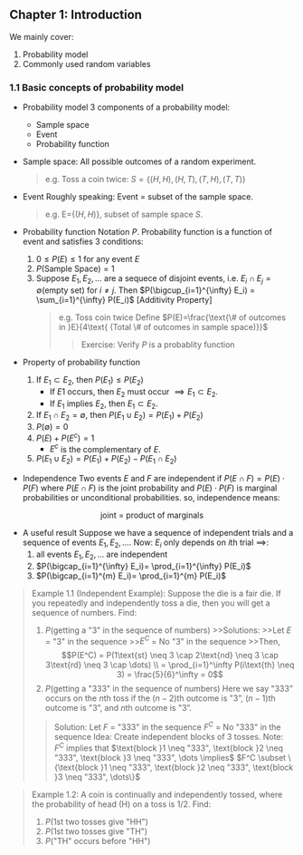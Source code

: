 ## Chapter 1: Introduction
We mainly cover:
1. Probability model
2. Commonly used random variables

### 1.1 Basic concepts of probability model
- Probability model
3 components of a probability model:
    - Sample space
    - Event
    - Probability function
- Sample space:
All possible outcomes of a random experiment.
    >e.g. Toss a coin twice: $S = \{(H,H), (H,T), (T,H), (T,T)\}$
- Event
Roughly speaking: Event = subset of the sample space.
    >e.g. E=$\{(H,H)\}$, subset of sample space $S$.
- Probability function
Notation $P$. Probability function is a function of event and satisfies 3 conditions:
    1. $0 \leq P(E) \leq 1$ for any event $E$
    2. $P($Sample Space$) = 1$
    3. Suppose $E_1, E_2, \dots$ are a sequece of disjoint events, i.e. $E_i \cap E_j = \emptyset$(empty set) for $i \neq j$. Then $P(\bigcup_{i=1}^{\infty} E_i) = \sum_{i=1}^{\infty} P(E_i)$ [Additivity Property]
        > e.g. Toss coin twice
        Define $P(E)=\frac{\text{\# of outcomes in }E}{4\text{ (Total \# of outcomes in sample space)}}$
        >>Exercise: Verify $P$ is a probablity function

- Property of probability function
    1. If $E_1 \subset E_2$, then $P(E_1) \leq P(E_2)$
        - If $E1$ occurs, then $E_2$ must occur $\implies E_1 \subset E_2$.
        - If $E_1$ implies $E_2$, then $E_1 \subset E_2$.
    2. If $E_1 \cap E_2 = \emptyset$, then $P(E_1 \cup E_2) = P(E_1) + P(E_2)$
    3. $P(\emptyset) = 0$
    4. $P(E) + P(E^c) = 1$
        - $E^c$ is the complementary of $E$.
    5. $P(E_1 \cup E_2) = P(E_1)+P(E_2)-P(E_1\cap E_2)$

- Independence
Two events $E$ and $F$ are independent if $P(E \cap F) = P(E) \cdot P(F)$ where $P(E \cap F)$ is the joint probability and $P(E) \cdot P(F)$ is marginal probabilities or unconditional probabilities.
so, independence means:
<center>joint = product of marginals</center>

- A useful result
Suppose we have a sequence of independent trials and a sequence of events $E_1, E_2, \dots$.
Now: $E_i$ only depends on $i$th trial $\implies$:
    1. all events $E_1, E_2, \dots$ are independent
    2. $P(\bigcap_{i=1}^{\infty} E_i)= \prod_{i=1}^{\infty} P(E_i)$
    2. $P(\bigcap_{i=1}^{m} E_i)= \prod_{i=1}^{m} P(E_i)$



>Example 1.1 (Independent Example):
Suppose the die is a fair die. If you repeatedly and independently toss a die, then you will get a sequence of numbers.
Find:
>1. $P($getting a "3" in the sequence of numbers$)$
    >>Solutions:
    >>Let $E$ = "3" in the sequence
    >>$E^C$ = No "3" in the sequence
    >>Then, $$P(E^C) = P(1\text{st} \neq 3 \cap 2\text{nd} \neq 3 \cap 3\text{rd} \neq 3 \cap \dots) \\ = \prod_{i=1}^\infty P(i\text{th} \neq 3) = \frac{5}{6}^\infty = 0$$
>2. $P($getting a "333" in the sequence of numbers$)$
Here we say "333” occurs on the $n$th toss if the $(n-2)$th outcome is "3”, $(n-1)$th outcome is "3”, and $n$th outcome is "3”.
>> Solution: Let $F$ = "333" in the sequence
>> $F^C$ = No "333" in the sequence
>> Idea: Create independent blocks of 3 tosses.
>> Note: $F^C$ implies that $\text{block }1 \neq "333", \text{block }2 \neq "333", \text{block }3 \neq "333", \dots \implies$ $F^C \subset \{\text{block }1 \neq "333", \text{block }2 \neq "333", \text{block }3 \neq "333", \dots\}$


>Example 1.2:
A coin is continually and independently tossed, where the probability of head (H) on a toss is $1/2$.
Find:
>1. $P(1$st two tosses give "HH"$)$
>2. $P(1$st two tosses give "TH"$)$
>3. $P($"TH" occurs before "HH"$)$